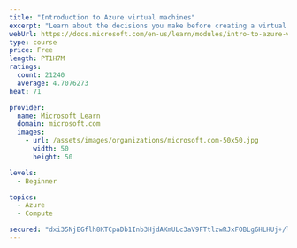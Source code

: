 ```yaml
---
title: "Introduction to Azure virtual machines"
excerpt: "Learn about the decisions you make before creating a virtual machine, the options to create and manage the VM, and the extensions and services you use to manage your VM."
webUrl: https://docs.microsoft.com/en-us/learn/modules/intro-to-azure-virtual-machines/
type: course
price: Free
length: PT1H7M
ratings:
  count: 21240
  average: 4.7076273
heat: 71

provider:
  name: Microsoft Learn
  domain: microsoft.com
  images:
    - url: /assets/images/organizations/microsoft.com-50x50.jpg
      width: 50
      height: 50

levels:
  - Beginner

topics:
  - Azure
  - Compute

secured: "dxi35NjEGflh8KTCpaDb1Inb3HjdAKmULc3aV9FTtlzwRJxFOBLg6HLHUj+/lYiDh52P6637YGJn7AIXnj8+RJ3aBsEY0ngg6wze6jO12v9dxa/S8xeHoDuKcwkN4PrqSkIOqLZl9HGLdCe9F/S4Gur2ixdnfLTeoBGbAuH02ebhAl8e9FZxospteVdcFysl0OnKq809KHfz+tzUEf9MyVgICo3DYgKQgyk1ArguSZfGb8B+E+ozVDjdyW2KVPmLYxL07T8lngPiyEJiQVp069AdsGfHiZrtF5UQq4Mi5mFyDidoRwIOhFO87SdRestSzAjOfK3IltxMW0rqHgufl5vwWtBz7Ckgs7guGWdzxrPMEHvOSkeOwr0sUqpLZDwER0zmMGLlpDY0owTv86VhlPFjahSAQng3KvTxYsgs+2lFvY/z66eXb0fbGu6NK9nZ;siOnuyI42lVX3CIrSClN8A=="
---
```


